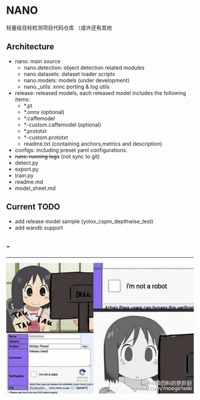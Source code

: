 # NANO
轻量级目标检测项目代码仓库 （或许还有其他


## Architecture
- nano: main source
    - nano.detection: object detection related modules
    - nano.datasets: dataset loader scripts
    - nano.models: models (under development)
    - nano._utils: xnnc porting & log utils
- release: released models, each released model includes the following items:
    - *.pt
    - *.onnx (optional)
    - *.caffemodel
    - *-custom.caffemodel (optional)
    - *.prototxt
    - *-custom.prototxt
    - readme.txt (containing anchors,metrics and description)
- configs: including preset yaml configurations.
- ~~runs: running logs~~ (not sync to git)
- detect.py
- export.py
- train.py
- readme.md
- model_sheet.md

## Current TODO
- add release model sample (yolox_cspm_depthwise_test)
- add wandb support

## -

---

![](nano.jpg)
